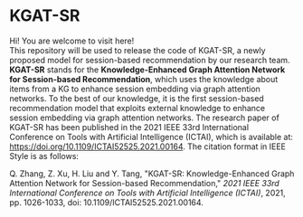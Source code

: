 KGAT-SR
======
Hi! You are welcome to visit here!<br>
This repository will be used to release the code of KGAT-SR, a newly proposed model for session-based recommendation by our research team. **KGAT-SR** stands for the **Knowledge-Enhanced Graph Attention Network for Session-based Recommendation**, which uses the knowledge about items from a KG to enhance session embedding via graph attention networks. To the best of our knowledge, it is the first session-based recommendation model that exploits external knowledge to enhance session embedding via graph attention networks. The research paper of KGAT-SR has been published in the 2021 IEEE 33rd International Conference on Tools with Artificial Intelligence (ICTAI), which is available at: https://doi.org/10.1109/ICTAI52525.2021.00164. The citation format in IEEE Style is as follows:

Q. Zhang, Z. Xu, H. Liu and Y. Tang, "KGAT-SR: Knowledge-Enhanced Graph Attention Network for Session-based Recommendation," *2021 IEEE 33rd International Conference on Tools with Artificial Intelligence (ICTAI)*, 2021, pp. 1026-1033, doi: 10.1109/ICTAI52525.2021.00164.
